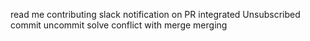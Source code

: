 read me
contributing
slack notification on PR integrated
Unsubscribed
commit
uncommit
solve conflict with merge
merging